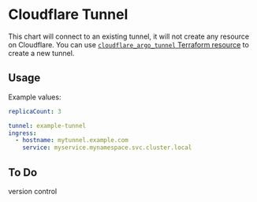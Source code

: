 # Cloudflare Tunnel

This chart will connect to an existing tunnel, it will not create any resource on Cloudflare.
You can use [`cloudflare_argo_tunnel` Terraform resource](https://registry.terraform.io/providers/cloudflare/cloudflare/latest/docs/resources/argo_tunnel) to create a new tunnel.

## Usage

Example values:

```yaml
replicaCount: 3

tunnel: example-tunnel
ingress:
  - hostname: mytunnel.example.com
    service: myservice.mynamespace.svc.cluster.local
```

## To Do
version control
